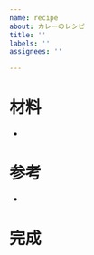 ```yaml
---
name: recipe
about: カレーのレシピ
title: ''
labels: ''
assignees: ''

---
```


材料
===

- 

参考
===

- 

完成
===
